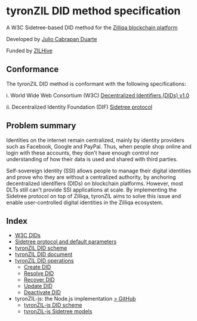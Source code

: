 # tyronZIL DID method specification

A W3C Sidetree-based DID method for the [Zilliqa blockchain platform](https://zilliqa.com)

Developed by [Julio Cabrapan Duarte](https://github.com/julio-cabdu)

Funded by [ZILHive](https://zilhive.org/)

## Conformance

The tyronZIL DID method is conformant with the following specifications:

i. World Wide Web Consortium (W3C) [Decentralized
Identifiers (DIDs) v1.0](https://w3c.github.io/did-core/)

ii. Decentralized Identity Foundation (DIF) [Sidetree protocol](https://identity.foundation/sidetree/spec/)

## Problem summary

Identities on the internet remain centralized, mainly by identity providers such as Facebook, Google and PayPal. Thus, when people shop online and login with these accounts, they don't have enough control nor understanding of how their data is used and shared with third parties.

Self-sovereign identity (SSI) allows people to manage their digital identities and prove who they are without a centralized authority, by anchoring decentralized identifiers (DIDs) on blockchain platforms. However, most DLTs still can't provide SSI applications at scale. By implementing the Sidetree protocol on top of Zilliqa, tyronZIL aims to solve this issue and enable user-controlled digital identities in the Zilliqa ecosystem.

## Index

- [W3C DIDs](./W3C-dids.md)
- [Sidetree protocol and default parameters](./sidetree.md)
- [tyronZIL DID scheme](./did-scheme.md)
- [tyronZIL DID document](./did-document.md)
- [tyronZIL DID operations](./operations/tyronZIL-operations.md)
    - [Create DID](./operations/CRUD/did-create.md)
    - [Resolve DID](./operations/CRUD/did-resolve.md)
    - [Recover DID](./operations/CRUD/did-recover.md)
    - [Update DID](./operations/CRUD/did-update.md)
    - [Deactivate DID](./operations/CRUD/did-deactivate.md)
- tyronZIL-js: the Node.js implementation [> GitHub](https://github.com/julio-cabdu/didtyronZIL)
    - [tyronZIL-js DID scheme](./implementation/tyronZIL-js-scheme.md)
    - [tyronZIL-js Sidetree models](./implementation/models.md)